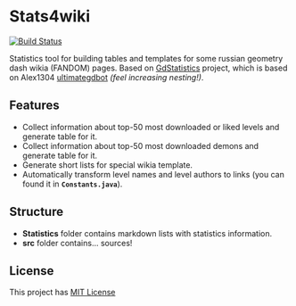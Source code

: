 # Stats4wiki

[![Build Status](https://travis-ci.org/killhtf/stats4wiki.svg?branch=master)](https://travis-ci.org/killhtf/stats4wiki)

Statistics tool for building tables and templates for some russian geometry dash wikia (FANDOM) pages. Based on [GdStatistics](https://github.com/killhtf/GDStatistics) project, which is based on Alex1304 [ultimategdbot](https://github.com/alex1304/ultimategdbot) *(feel increasing nesting!)*. 

## Features
- Collect information about top-50 most downloaded or liked levels and generate table for it.
- Collect information about top-50 most downloaded demons and generate table for it.
- Generate short lists for special wikia template.
- Automatically transform level names and level authors to links (you can found it in **`Constants.java`**).

## Structure
- **Statistics** folder contains markdown lists with statistics information.
- **src** folder contains... sources!

## License
This project has [MIT License](https://opensource.org/licenses/MIT)